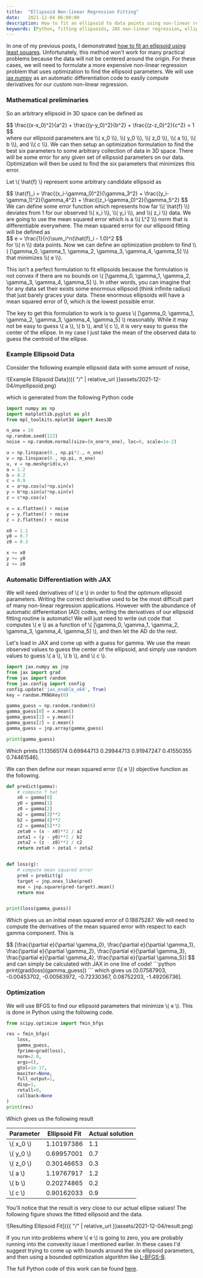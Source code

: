 ```yaml
---
title:  "Ellipsoid Non-linear Regression Fitting"
date:   2021-12-04 06:00:00
description: How to fit an ellipsoid to data points using non-linear regression. Included is a simple Python example using JAX.
keywords: [Python, fitting ellipsoids, JAX non-linear regression, ellipsoid regression]
---
```


In one of my previous posts, I demonstrated [how to fit an ellipsoid using least squares](https://jekel.me/2021/Non-linear-Ellipsoid-Regression/). Unfortunately, this method won't work for many practical problems because the data will not be centered around the origin. For these cases, we will need to formulate a more expensive non-linear regression problem that uses optimization to find the ellipsoid parameters. We will use [jax.numpy](https://jax.readthedocs.io/en/latest/jax.numpy.html) as an automatic differentiation code to easily compute derivatives for our custom non-linear regression.

### Mathematical preliminaries

So an arbitrary ellipsoid in 3D space can be defined as
<div>
$$
\frac{(x-x_0)^2}{a^2} + \frac{(y-y_0)^2}{b^2} + \frac{(z-z_0)^2}{c^2} = 1
$$
</div>
where our ellipsoid parameters are <span>\\( x_0 \\)</span>, <span>\\( y_0 \\)</span>, <span>\\( z_0 \\)</span>, <span>\\( a \\)</span>, <span>\\( b \\)</span>, and <span>\\( c \\)</span>. We can then setup an optimization formulation to find the best six parameters to some arbitrary collection of data in 3D space. There will be some error for any given set of ellipsoid parameters on our data. Optimization will then be used to find the six parameters that minimizes this error.

Let <span>\\( \hat{f} \\)</span> represent some arbitrary candidate ellipsoid as
<div>
$$
\hat{f}_i = \frac{(x_i-\gamma_0)^2}{\gamma_3^2} + \frac{(y_i-\gamma_1)^2}{\gamma_4^2} + \frac{(z_i-\gamma_0)^2}{\gamma_5^2}
$$
</div>
We can define some error function which represents how far <span>\\( \hat{f} \\)</span> deviates from 1 for our observed <span>\\( x_i \\)</span>, <span>\\( y_i \\)</span>, and <span>\\( z_i \\)</span> data. We are going to use the mean squared error which is a <span>\\( L^2 \\)</span> norm that is differentiable everywhere. The mean squared error for our ellipsoid fitting will be defined as
<div>
$$
e = \frac{1}{n}\sum_i^n(\hat{f}_i - 1.0)^2
$$
</div>
for <span>\\( n \\)</span> data points. Now we can define an optimization problem to find <span>\\( [\gamma_0, \gamma_1, \gamma_2, \gamma_3, \gamma_4, \gamma_5] \\)</span> that minimizes <span>\\( e \\)</span>.

This isn't a perfect formulation to fit ellipsoids because the formulation is not convex if there are no bounds on <span>\\( [\gamma_0, \gamma_1, \gamma_2, \gamma_3, \gamma_4, \gamma_5] \\)</span>. In other words, you can imagine that for any data set their exists some enormous ellipsoid (think infinite radius) that just barely graces your data. These enormous ellipsoids will have a mean squared error of 0, which is the lowest possible error.

The key to get this formulation to work is to guess <span>\\( [\gamma_0, \gamma_1, \gamma_2, \gamma_3, \gamma_4, \gamma_5] \\)</span> reasonably. While it may not be easy to guess <span>\\( a \\)</span>, <span>\\( b \\)</span>, and <span>\\( c \\)</span>, it is very easy to guess the center of the ellipse. In my case I just take the mean of the observed data to guess the centroid of the ellipse.

### Example Ellipsoid Data

Consider the following example ellipsoid data with some amount of noise,

![Example Ellipsoid Data]({{ "/" | relative_url  }}assets/2021-12-04/myellipsoid.png)

which is generated from the following Python code

```python
import numpy as np
import matplotlib.pyplot as plt
from mpl_toolkits.mplot3d import Axes3D

n_one = 20
np.random.seed(123)
noise = np.random.normal(size=(n_one*n_one), loc=0, scale=1e-2)

u = np.linspace(0., np.pi*2., n_one)
v = np.linspace(0., np.pi, n_one)
u, v = np.meshgrid(u,v)
a = 1.2
b = 0.2
c = 0.9
x = a*np.cos(u)*np.sin(v) 
y = b*np.sin(u)*np.sin(v)
z = c*np.cos(v)

x = x.flatten() + noise
y = y.flatten() + noise
z = z.flatten() + noise

x0 = 1.1
y0 = 0.7
z0 = 0.3

x += x0
y += y0
z += z0
```

### Automatic Differentiation with JAX

We will need derivatives of <span>\\( e \\)</span> in order to find the optimum ellipsoid parameters. Writing the correct derivative used to be the most difficult part of many non-linear regression applications. However with the abundance of automatic differentiation (AD) codes, writing the derivatives of our ellipsoid fitting routine is automatic! We will just need to write out code that computes <span>\\( e \\)</span> as a function of <span>\\( [\gamma_0, \gamma_1, \gamma_2, \gamma_3, \gamma_4, \gamma_5] \\)</span>, and then let the AD do the rest.   

Let's load in JAX and come up with a guess for gamma. We use the mean observed values to guess the center of the ellipsoid, and simply use random values to guess <span>\\( a \\)</span>, <span>\\( b \\)</span>, and <span>\\( c \\)</span>.

```python
import jax.numpy as jnp
from jax import grad
from jax import random
from jax.config import config
config.update('jax_enable_x64', True)
key = random.PRNGKey(0)

gamma_guess = np.random.random(6)
gamma_guess[0] = x.mean()
gamma_guess[1] = y.mean()
gamma_guess[2] = z.mean()
gamma_guess = jnp.array(gamma_guess)

print(gamma_guess)
```

Which prints [1.13565174 0.69944713 0.29944713 0.91947247 0.41550355 0.74461546].

We can then define our mean squared error (<span>\\( e \\)</span>) objective function as the following.

```python
def predict(gamma):
    # compute f hat
    x0 = gamma[0]
    y0 = gamma[1]
    z0 = gamma[2]
    a2 = gamma[3]**2
    b2 = gamma[4]**2
    c2 = gamma[5]**2
    zeta0 = (x - x0)**2 / a2
    zeta1 = (y - y0)**2 / b2
    zeta2 = (z - z0)**2 / c2
    return zeta0 + zeta1 + zeta2


def loss(g):
    # compute mean squared error
    pred = predict(g)
    target = jnp.ones_like(pred)
    mse = jnp.square(pred-target).mean()
    return mse


print(loss(gamma_guess))
```

Which gives us an initial mean squared error of 0.18875287. We will need to compute the derivatives of the mean squared error with respect to each gamma component. This is
<div>
$$
[\frac{\partial e}{\partial \gamma_0}, 
\frac{\partial e}{\partial \gamma_1}, 
\frac{\partial e}{\partial \gamma_2}, 
\frac{\partial e}{\partial \gamma_3}, 
\frac{\partial e}{\partial \gamma_4}, 
\frac{\partial e}{\partial \gamma_5}]
$$
</div>
and can simply be calculated with JAX in one line of code!
```python
print(grad(loss)(gamma_guess))
```
which gives us [0.07587903, -0.00453702, -0.00563972, -0.72330367, 0.08752203, -1.49206736].

### Optimization

We will use BFGS to find our ellipsoid parameters that minimize <span>\\( e \\)</span>. This is done in Python using the following code.

```python
from scipy.optimize import fmin_bfgs

res = fmin_bfgs(
    loss,
    gamma_guess,
    fprime=grad(loss),
    norm=2.0,
    args=(),
    gtol=1e-17,
    maxiter=None,
    full_output=1,
    disp=1,
    retall=0,
    callback=None
)
print(res)
```

Which gives us the following result

| Parameter                | Ellipsoid Fit | Actual solution |
| ------------------------ | ------------- | --------------- |
| <span>\\( x_0 \\)</span> | 1.10197386    | 1.1             |
| <span>\\( y_0 \\)</span> | 0.69957001    | 0.7             |
| <span>\\( z_0 \\)</span> | 0.30146653    | 0.3             |
| <span>\\( a \\)</span>   | 1.19767917    | 1.2             |
| <span>\\( b \\)</span>   | 0.20274865    | 0.2             |
| <span>\\( c \\)</span>   | 0.90162033    | 0.9             |

You'll notice that the result is very close to our actual ellipse values! The following figure shows the fitted ellipsoid and the data.

![Resulting Ellipsoid Fit]({{ "/" | relative_url  }}assets/2021-12-04/result.png)

If you run into problems where <span>\\( e \\)</span> is going to zero, you are probably running into the convexity issue I mentioned earlier. In these cases I'd suggest trying to come up with bounds around the six ellipsoid parameters, and then using a bounded optimization algorithm like [L-BFGS-B](https://docs.scipy.org/doc/scipy/reference/optimize.minimize-lbfgsb.html).

The full Python code of this work can be found [here](https://github.com/cjekel/cjekel.github.io/tree/master/assets/2021-12-04).
